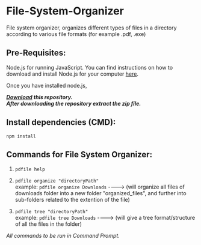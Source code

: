 # **File-System-Organizer**

File system organizer, organizes different types of files in a directory according to various file formats (for example .pdf, .exe)

## Pre-Requisites:

Node.js for running JavaScript. You can find instructions on how to download and install Node.js for your computer [here](https://nodejs.org/en/download/).

Once you have installed node.js, 

***[Download](https://github.com/parthdwi50/File-System-Organizer/archive/refs/heads/main.zip) this repository.*** <br />
***After downloading the repository extract the zip file.***

## Install dependencies (CMD):

`npm install`

## Commands for File System Organizer:

1. `pdfile help` 

2. `pdfile organize "directoryPath"` <br />
example: `pdfile organize Downloads` ----> (will organize all files of downloads folder into a new folder "organized_files", and further into sub-folders related to the extention of the file)

3. `pdfile tree "directoryPath"` <br />
example: `pdfile tree Downloads` ----> (will give a tree format/structure of all the files in the folder) 

*All commands to be run in Command Prompt.*
